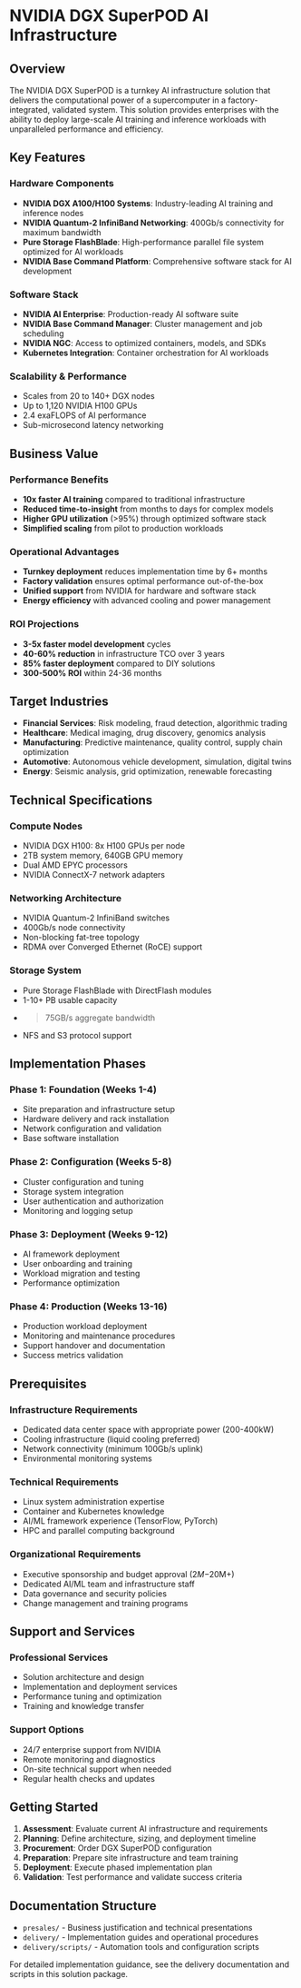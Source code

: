 # NVIDIA DGX SuperPOD AI Infrastructure

## Overview

The NVIDIA DGX SuperPOD is a turnkey AI infrastructure solution that delivers the computational power of a supercomputer in a factory-integrated, validated system. This solution provides enterprises with the ability to deploy large-scale AI training and inference workloads with unparalleled performance and efficiency.

## Key Features

### Hardware Components
- **NVIDIA DGX A100/H100 Systems**: Industry-leading AI training and inference nodes
- **NVIDIA Quantum-2 InfiniBand Networking**: 400Gb/s connectivity for maximum bandwidth
- **Pure Storage FlashBlade**: High-performance parallel file system optimized for AI workloads
- **NVIDIA Base Command Platform**: Comprehensive software stack for AI development

### Software Stack
- **NVIDIA AI Enterprise**: Production-ready AI software suite
- **NVIDIA Base Command Manager**: Cluster management and job scheduling
- **NVIDIA NGC**: Access to optimized containers, models, and SDKs
- **Kubernetes Integration**: Container orchestration for AI workloads

### Scalability & Performance
- Scales from 20 to 140+ DGX nodes
- Up to 1,120 NVIDIA H100 GPUs
- 2.4 exaFLOPS of AI performance
- Sub-microsecond latency networking

## Business Value

### Performance Benefits
- **10x faster AI training** compared to traditional infrastructure
- **Reduced time-to-insight** from months to days for complex models
- **Higher GPU utilization** (>95%) through optimized software stack
- **Simplified scaling** from pilot to production workloads

### Operational Advantages
- **Turnkey deployment** reduces implementation time by 6+ months
- **Factory validation** ensures optimal performance out-of-the-box
- **Unified support** from NVIDIA for hardware and software stack
- **Energy efficiency** with advanced cooling and power management

### ROI Projections
- **3-5x faster model development** cycles
- **40-60% reduction** in infrastructure TCO over 3 years
- **85% faster deployment** compared to DIY solutions
- **300-500% ROI** within 24-36 months

## Target Industries

- **Financial Services**: Risk modeling, fraud detection, algorithmic trading
- **Healthcare**: Medical imaging, drug discovery, genomics analysis  
- **Manufacturing**: Predictive maintenance, quality control, supply chain optimization
- **Automotive**: Autonomous vehicle development, simulation, digital twins
- **Energy**: Seismic analysis, grid optimization, renewable forecasting

## Technical Specifications

### Compute Nodes
- NVIDIA DGX H100: 8x H100 GPUs per node
- 2TB system memory, 640GB GPU memory
- Dual AMD EPYC processors
- NVIDIA ConnectX-7 network adapters

### Networking Architecture
- NVIDIA Quantum-2 InfiniBand switches
- 400Gb/s node connectivity
- Non-blocking fat-tree topology
- RDMA over Converged Ethernet (RoCE) support

### Storage System
- Pure Storage FlashBlade with DirectFlash modules
- 1-10+ PB usable capacity
- >75GB/s aggregate bandwidth
- NFS and S3 protocol support

## Implementation Phases

### Phase 1: Foundation (Weeks 1-4)
- Site preparation and infrastructure setup
- Hardware delivery and rack installation
- Network configuration and validation
- Base software installation

### Phase 2: Configuration (Weeks 5-8)
- Cluster configuration and tuning
- Storage system integration
- User authentication and authorization
- Monitoring and logging setup

### Phase 3: Deployment (Weeks 9-12)
- AI framework deployment
- User onboarding and training
- Workload migration and testing
- Performance optimization

### Phase 4: Production (Weeks 13-16)
- Production workload deployment
- Monitoring and maintenance procedures
- Support handover and documentation
- Success metrics validation

## Prerequisites

### Infrastructure Requirements
- Dedicated data center space with appropriate power (200-400kW)
- Cooling infrastructure (liquid cooling preferred)
- Network connectivity (minimum 100Gb/s uplink)
- Environmental monitoring systems

### Technical Requirements
- Linux system administration expertise
- Container and Kubernetes knowledge
- AI/ML framework experience (TensorFlow, PyTorch)
- HPC and parallel computing background

### Organizational Requirements
- Executive sponsorship and budget approval ($2M-$20M+)
- Dedicated AI/ML team and infrastructure staff
- Data governance and security policies
- Change management and training programs

## Support and Services

### Professional Services
- Solution architecture and design
- Implementation and deployment services
- Performance tuning and optimization
- Training and knowledge transfer

### Support Options
- 24/7 enterprise support from NVIDIA
- Remote monitoring and diagnostics
- On-site technical support when needed
- Regular health checks and updates

## Getting Started

1. **Assessment**: Evaluate current AI infrastructure and requirements
2. **Planning**: Define architecture, sizing, and deployment timeline  
3. **Procurement**: Order DGX SuperPOD configuration
4. **Preparation**: Prepare site infrastructure and team training
5. **Deployment**: Execute phased implementation plan
6. **Validation**: Test performance and validate success criteria

## Documentation Structure

- `presales/` - Business justification and technical presentations
- `delivery/` - Implementation guides and operational procedures
- `delivery/scripts/` - Automation tools and configuration scripts

For detailed implementation guidance, see the delivery documentation and scripts in this solution package.